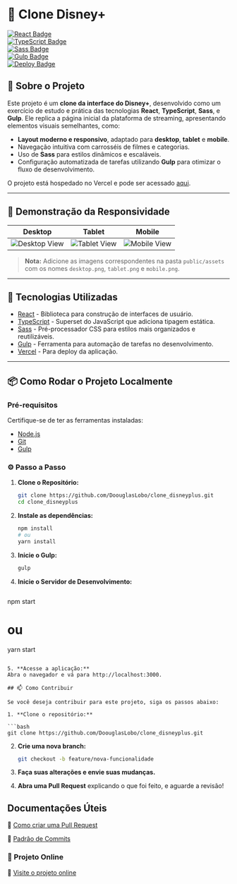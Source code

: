 # 🎥 Clone Disney+  

[![React Badge](https://img.shields.io/badge/React-61DAFB?style=for-the-badge&logo=react&logoColor=000)](https://reactjs.org/)  
[![TypeScript Badge](https://img.shields.io/badge/TypeScript-3178C6?style=for-the-badge&logo=typescript)](https://www.typescriptlang.org/)  
[![Sass Badge](https://img.shields.io/badge/Sass-CC6699?style=for-the-badge&logo=sass)](https://sass-lang.com/)  
[![Gulp Badge](https://img.shields.io/badge/Gulp-CF4647?style=for-the-badge&logo=gulp)](https://gulpjs.com/)  
[![Deploy Badge](https://img.shields.io/badge/Visit-Online_Project-000?style=for-the-badge&logo=vercel)](https://clone-disneyplus-lac-pi.vercel.app/)  

## 📖 Sobre o Projeto  

Este projeto é um **clone da interface do Disney+**, desenvolvido como um exercício de estudo e prática das tecnologias **React**, **TypeScript**, **Sass**, e **Gulp**. Ele replica a página inicial da plataforma de streaming, apresentando elementos visuais semelhantes, como:  

- **Layout moderno e responsivo**, adaptado para **desktop**, **tablet** e **mobile**.  
- Navegação intuitiva com carrosséis de filmes e categorias.  
- Uso de **Sass** para estilos dinâmicos e escaláveis.  
- Configuração automatizada de tarefas utilizando **Gulp** para otimizar o fluxo de desenvolvimento.  

O projeto está hospedado no Vercel e pode ser acessado [aqui](https://clone-disneyplus-lac-pi.vercel.app/).  

---  

## 🌟 Demonstração da Responsividade  

| **Desktop**                                | **Tablet**                               | **Mobile**                               |  
|-------------------------------------------|------------------------------------------|------------------------------------------|  
| ![Desktop View](./public/assets/desktop.png) | ![Tablet View](./public/assets/tablet.png) | ![Mobile View](./public/assets/mobile.png) |  

> **Nota:** Adicione as imagens correspondentes na pasta `public/assets` com os nomes `desktop.png`, `tablet.png` e `mobile.png`.  

---  

## 🚀 Tecnologias Utilizadas  

- [React](https://reactjs.org/) - Biblioteca para construção de interfaces de usuário.  
- [TypeScript](https://www.typescriptlang.org/) - Superset do JavaScript que adiciona tipagem estática.  
- [Sass](https://sass-lang.com/) - Pré-processador CSS para estilos mais organizados e reutilizáveis.  
- [Gulp](https://gulpjs.com/) - Ferramenta para automação de tarefas no desenvolvimento.  
- [Vercel](https://vercel.com/) - Para deploy da aplicação.  

---  

## 📦 Como Rodar o Projeto Localmente  

### Pré-requisitos  

Certifique-se de ter as ferramentas instaladas:  

- [Node.js](https://nodejs.org/)  
- [Git](https://git-scm.com/)  
- [Gulp](https://gulpjs.com/)  

### ⚙️ Passo a Passo  

1. **Clone o Repositório:**  

   ```bash  
   git clone https://github.com/DoouglasLobo/clone_disneyplus.git  
   cd clone_disneyplus  
   ```

2. **Instale as dependências:**

   ```bash
   npm install
   # ou
   yarn install
   ```

3. **Inicie o Gulp:**

   ```bash
   gulp
   ```

4. **Inicie o Servidor de Desenvolvimento:**

   ```bash
  npm start  
  # ou  
  yarn start
   ```

5. **Acesse a aplicação:**
   Abra o navegador e vá para http://localhost:3000.

## 📫 Como Contribuir

Se você deseja contribuir para este projeto, siga os passos abaixo:

1. **Clone o repositório:**

   ```bash
   git clone https://github.com/DoouglasLobo/clone_disneyplus.git  
   ```

2. **Crie uma nova branch:**

   ```bash
   git checkout -b feature/nova-funcionalidade
   ```

3. **Faça suas alterações e envie suas mudanças.**
4. **Abra uma Pull Request** explicando o que foi feito, e aguarde a revisão!

## Documentações Úteis

📝 [Como criar uma Pull Request](https://www.atlassian.com/br/git/tutorials/making-a-pull-request)

💾 [Padrão de Commits](https://gist.github.com/joshbuchea/6f47e86d2510bce28f8e7f42ae84c716)

### 🚀 Projeto Online

🚀 [Visite o projeto online](https://clone-disneyplus-lac-pi.vercel.app/)

